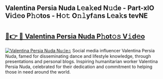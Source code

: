 ## Valentina Persia Nuda L𝚎a𝚔ed N𝚞𝚍e - Part-xIO Vi𝚍𝚎o P𝚑𝚘tos - H𝚘𝚝 O𝚗𝚕yf𝚊ns L𝚎a𝚔s tevNE

# <h2><a href="http://kf5us6.oniu.top/?m=Valentina+Persia+Nuda">🔗👉 🔴 Valentina Persia Nuda P𝚑ot𝚘𝚜 V𝚒d𝚎o</a></h2>

[![Valentina Persia Nuda Nu𝚍e𝚜](https://i.imgur.com/0qMVB7G.gif)](http://kf5us6.oniu.top/?m=Valentina+Persia+Nuda)
Social media influencer Valentina Persia Nuda, famed for disseminating dance and lifestyle knowledge, through presentations and personal blogs. Inspiring humanitarian worker Valentina Persia Nuda, celebrated for their dedication and commitment to helping those in need around the world.  
